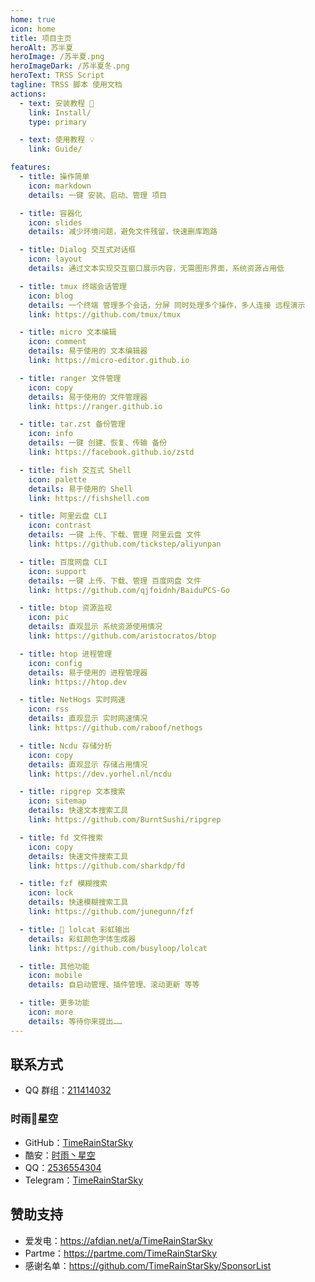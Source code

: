 ```yaml
---
home: true
icon: home
title: 项目主页
heroAlt: 苏半夏
heroImage: /苏半夏.png
heroImageDark: /苏半夏冬.png
heroText: TRSS Script
tagline: TRSS 脚本 使用文档
actions:
  - text: 安装教程 ️📲
    link: Install/
    type: primary

  - text: 使用教程 💡
    link: Guide/

features:
  - title: 操作简单
    icon: markdown
    details: 一键 安装、启动、管理 项目

  - title: 容器化
    icon: slides
    details: 减少环境问题，避免文件残留，快速删库跑路

  - title: Dialog 交互式对话框
    icon: layout
    details: 通过文本实现交互窗口展示内容，无需图形界面，系统资源占用低

  - title: tmux 终端会话管理
    icon: blog
    details: 一个终端 管理多个会话，分屏 同时处理多个操作，多人连接 远程演示
    link: https://github.com/tmux/tmux

  - title: micro 文本编辑
    icon: comment
    details: 易于使用的 文本编辑器
    link: https://micro-editor.github.io

  - title: ranger 文件管理
    icon: copy
    details: 易于使用的 文件管理器
    link: https://ranger.github.io

  - title: tar.zst 备份管理
    icon: info
    details: 一键 创建、恢复、传输 备份
    link: https://facebook.github.io/zstd

  - title: fish 交互式 Shell
    icon: palette
    details: 易于使用的 Shell
    link: https://fishshell.com

  - title: 阿里云盘 CLI
    icon: contrast
    details: 一键 上传、下载、管理 阿里云盘 文件
    link: https://github.com/tickstep/aliyunpan

  - title: 百度网盘 CLI
    icon: support
    details: 一键 上传、下载、管理 百度网盘 文件
    link: https://github.com/qjfoidnh/BaiduPCS-Go

  - title: btop 资源监视
    icon: pic
    details: 直观显示 系统资源使用情况
    link: https://github.com/aristocratos/btop

  - title: htop 进程管理
    icon: config
    details: 易于使用的 进程管理器
    link: https://htop.dev

  - title: NetHogs 实时网速
    icon: rss
    details: 直观显示 实时网速情况
    link: https://github.com/raboof/nethogs

  - title: Ncdu 存储分析
    icon: copy
    details: 直观显示 存储占用情况
    link: https://dev.yorhel.nl/ncdu

  - title: ripgrep 文本搜索
    icon: sitemap
    details: 快速文本搜索工具
    link: https://github.com/BurntSushi/ripgrep

  - title: fd 文件搜索
    icon: copy
    details: 快速文件搜索工具
    link: https://github.com/sharkdp/fd

  - title: fzf 模糊搜索
    icon: lock
    details: 快速模糊搜索工具
    link: https://github.com/junegunn/fzf

  - title: 🌈 lolcat 彩虹输出
    details: 彩虹颜色字体生成器
    link: https://github.com/busyloop/lolcat

  - title: 其他功能
    icon: mobile
    details: 自启动管理、插件管理、滚动更新 等等

  - title: 更多功能
    icon: more
    details: 等待你来提出……
---
```


## 联系方式

- QQ 群组：[211414032](https://jq.qq.com/?k=QU1xGLEB)

### 时雨🌌星空

- GitHub：[TimeRainStarSky](https://github.com/TimeRainStarSky)
- 酷安：[时雨丶星空](https://coolapk.com/u/2650948)
- QQ：[2536554304](https://qm.qq.com/cgi-bin/qm/qr?k=x8LtlP8vwZs7qLwmsbCsyLoAHy7Et1Pj)
- Telegram：[TimeRainStarSky](https://t.me/TimeRainStarSky)

## 赞助支持

- 爱发电：<https://afdian.net/a/TimeRainStarSky>
- Partme：<https://partme.com/TimeRainStarSky>
- 感谢名单：<https://github.com/TimeRainStarSky/SponsorList>
